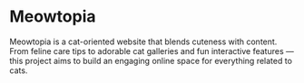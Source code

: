 # Meowtopia
Meowtopia is a cat-oriented website that blends cuteness with content. From feline care tips to adorable cat galleries and fun interactive features — this project aims to build an engaging online space for everything related to cats.
